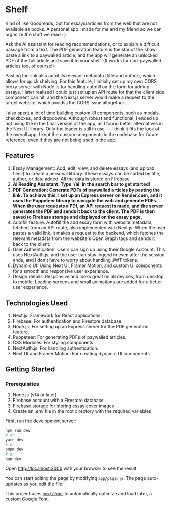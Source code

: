 # Shelf

Kind of like Goodreads, but for essays/articles from the web that are not available as books. A personal app I made for me and my friend so we can organize the stuff we read  :  )

Ask the AI assistant for reading recommendations, or to explain a difficult passage from a text. The PDF generation feature is the star of the show: paste a link to a paywalled article, and the app will generate an unlocked PDF of the full article and save it to your shelf. (It works for non-paywalled articles too, of course!)

Pasting the link also autofills relevant metadata (title and author), which allows for quick shelving. For this feature, I initially set up my own CORS proxy server with Node.js for handling autofill on the form for adding essays. I later realized I could just set up an API route for that the client side component can hit, and the Next.js server would make a request to the target website, which avoidss the CORS issue altogether.

I also spent a lot of time building custom UI components, such as modals, checkboxes, and dropdowns. Although robust and functional, I ended up not using the in the final version of the app, as I found better alternatives in the Next UI library. Only the loader is still in use — I think it fits the look of the overall app. I kept the custom components in the codebase for future reference, even if they are not being used in the app.

## Features

1. Essay Management: Add, edit, view, and delete essays (and upload files!) to create a personal library. These essays can be sorted by title, author, or date added. All the data is stored on Firebase.
2. **AI Reading Assistant: Type '/ai' in the search bar to get started!**
3. **PDF Generation: Generate PDFs of paywalled articles by pasting the link. To achieve this, I set up an Express server on Render.com, and it uses the Puppeteer library to navigate the web and generate PDFs. When the user requests a PDf, an API request is made, and the server generates the PDF and sends it back to the client. The PDF is then saved to Firebase storage and displayed on the essay page.**
4. Autofill feature: Autofill the add essay form with website metadata, fetched from an API route, also implemented with Next.js. When the user pastes a valid link, it makes a request to the backend, which fetches the relevant metadata from the website's Open Graph tags and sends it back to the client.
5. User Authentication: Users can sign up using their Google Account. This uses NextAuth.js, and the user can stay logged in even after the session ends, and I don't have to worry about handling JWT tokens.
6. Dynamic UI: Using Next UI, Framer Motion, and custom UI components for a smooth and responsive user experience.
7. Design details: Responsive and looks great on all devices, from desktop to mobile. Loading screens and small animations are added for a better user experience.


## Technologies Used

1. Next.js: Framework for React applications.
2. Firebase: For authentication and Firestore database.
3. Node.js: For setting up an Express server for the PDF generation feature.
4. Puppeteer: For generating PDFs of paywalled articles.
5. CSS Modules: For styling components.
6. NextAuth.js: For handling authentication.
7. Next UI and Framer Motion: For creating dynamic UI components.


## Getting Started

### Prerequisites
1. Node.js (v14 or later)
2. Firebase account with a Firestore database
3. Firebase storage for storing essay cover images
4. Create an .env file in the root directory with the required variables

First, run the development server:

```bash
npm run dev
# or
yarn dev
# or
pnpm dev
# or
bun dev
```

Open [http://localhost:3000](http://localhost:3000) with your browser to see the result.

You can start editing the page by modifying `app/page.js`. The page auto-updates as you edit the file.

This project uses [`next/font`](https://nextjs.org/docs/basic-features/font-optimization) to automatically optimize and load Inter, a custom Google Font.
